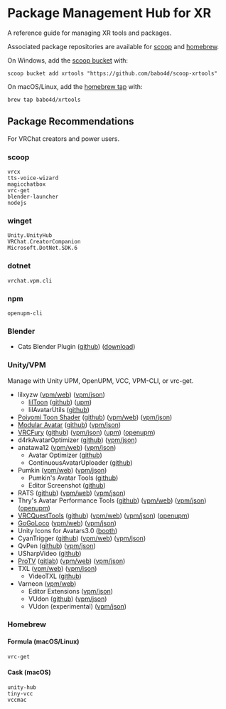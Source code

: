 # Package Management Hub for XR

A reference guide for managing XR tools and packages.

Associated package repositories are available for [scoop](https://scoop.sh) and [homebrew](https://brew.sh).

On Windows, add the [scoop bucket](https://github.com/babo4d/scoop-xrtools) with:

```
scoop bucket add xrtools "https://github.com/babo4d/scoop-xrtools"
```

On macOS/Linux, add the [homebrew tap](https://github.com/babo4d/homebrew-xrtools) with:

```
brew tap babo4d/xrtools
```

## Package Recommendations

For VRChat creators and power users.

### scoop

```
vrcx
tts-voice-wizard
magicchatbox
vrc-get
blender-launcher
nodejs
```

### winget

```
Unity.UnityHub
VRChat.CreatorCompanion
Microsoft.DotNet.SDK.6
```

### dotnet

```
vrchat.vpm.cli
```

### npm

```
openupm-cli
```

### Blender

- Cats Blender Plugin ([github](https://github.com/absolute-quantum/cats-blender-plugin)) ([download](https://github.com/michaeldegroot/cats-blender-plugin/archive/development.zip))

### Unity/VPM

Manage with Unity UPM, OpenUPM, VCC, VPM-CLI, or vrc-get.

- lilxyzw ([vpm/web](https://lilxyzw.github.io/vpm-repos/)) ([vpm/json](https://lilxyzw.github.io/vpm-repos/vpm.json))
    - [lilToon](https://lilxyzw.github.io/lilToon/) ([github](https://github.com/lilxyzw/lilToon)) ([upm](https://github.com/lilxyzw/lilToon.git?path=Assets/lilToon))
    - lilAvatarUtils ([github](https://github.com/lilxyzw/lilAvatarUtils))
- [Poiyomi Toon Shader](https://www.poiyomi.com/) ([github](https://github.com/poiyomi/PoiyomiToonShader)) ([vpm/web](https://poiyomi.github.io/vpm/)) ([vpm/json](https://poiyomi.github.io/vpm/index.json))
- [Modular Avatar](https://modular-avatar.nadena.dev/) ([github](https://github.com/bdunderscore/modular-avatar)) ([vpm/json](https://vpm.nadena.dev/vpm.json))
- [VRCFury](https://vrcfury.com/) ([github](https://github.com/VRCFury/VRCFury)) ([vpm/json](https://vcc.vrcfury.com/)) ([upm](https://github.com/VRCFury/VRCFury?path=com.vrcfury.vrcfury)) ([openupm](https://openupm.com/packages/com.vrcfury.vrcfury/))
- d4rkAvatarOptimizer ([github](https://github.com/d4rkc0d3r/d4rkAvatarOptimizer)) ([vpm/json](https://d4rkc0d3r.github.io/vpm-repos/main.json))
- anatawa12 ([vpm/web](https://vpm.anatawa12.com/)) ([vpm/json](https://vpm.anatawa12.com/vpm.json))
    - Avatar Optimizer ([github](https://github.com/anatawa12/AvatarOptimizer))
    - ContinuousAvatarUploader ([github](https://github.com/anatawa12/ContinuousAvatarUploader))
- Pumkin ([vpm/web](https://rurre.github.io/vpm/)) ([vpm/json](https://rurre.github.io/vpm/index.json))
    - Pumkin's Avatar Tools ([github](https://github.com/rurre/PumkinsAvatarTools))
    - Editor Screenshot ([github](https://github.com/rurre/Editor-Screenshot))
- RATS ([github](https://github.com/rrazgriz/RATS)) ([vpm/web](https://vpm.razgriz.one/)) ([vpm/json](https://vpm.razgriz.one/index.json))
- Thry's Avatar Performance Tools ([github](https://github.com/Thryrallo/VRC-Avatar-Performance-Tools)) ([vpm/web](https://vpm.thry.dev/)) ([vpm/json](https://vpm.thry.dev/index.json)) ([openupm](https://openupm.com/packages/de.thryrallo.vrc.avatar-performance-tools/))
- [VRCQuestTools](https://kurotu.github.io/VRCQuestTools/) ([github](https://github.com/kurotu/VRCQuestTools)) ([vpm/web](https://kurotu.github.io/vpm-repos/)) ([vpm/json](https://kurotu.github.io/vpm-repos/vpm.json)) ([openupm](https://openupm.com/packages/com.github.kurotu.vrc-quest-tools/))
- [GoGoLoco](https://www.gogoloco.net/) ([vpm/web](https://spokeek.github.io/goloco/)) ([vpm/json](https://spokeek.github.io/goloco/index.json))
- Unity Icons for Avatars3.0 ([booth](https://65536.booth.pm/items/2567604))
- CyanTrigger ([github](https://github.com/CyanLaser/CyanTrigger)) ([vpm/web](https://cyanlaser.github.io/CyanTrigger/)) ([vpm/json](https://cyanlaser.github.io/CyanTrigger/index.json))
- QvPen ([github](https://github.com/ureishi/QvPen)) ([vpm/json](https://vpm.ureishi.net/repos.json))
- USharpVideo ([github](https://github.com/MerlinVR/USharpVideo))
- [ProTV](https://protv.dev/) ([gitlab](https://gitlab.com/techanon/protv)) ([vpm/web](https://vpm.techanon.dev/)) ([vpm/json](https://vpm.techanon.dev/index.json))
- TXL ([vpm/web](https://vrctxl.github.io/VPM/)) ([vpm/json](https://vrctxl.github.io/VPM/index.json))
    - VideoTXL ([github](https://github.com/vrctxl/VideoTXL))
- Varneon ([vpm/web](https://vpm.varneon.com/))
    - Editor Extensions ([vpm/json](https://vpm.varneon.com/editor-extensions))
    - VUdon ([github](https://github.com/Varneon/VUdon)) ([vpm/json](https://vpm.varneon.com/vudon))
    - VUdon (experimental) ([vpm/json](https://vpm.varneon.com/vudon-experimental))

### Homebrew

#### Formula (macOS/Linux)

```
vrc-get
```

#### Cask (macOS)

```
unity-hub
tiny-vcc
vccmac
```
